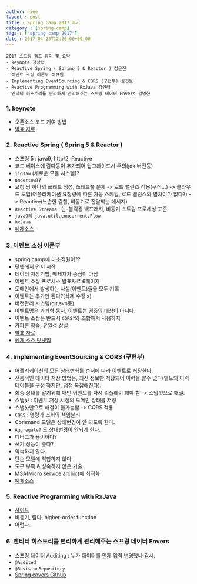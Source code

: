 ```yaml
---
author: niee
layout : post
title : Spring Camp 2017 후기
category : [spring-camp]
tags : ["spring camp 2017"]
date : 2017-04-23T12:20:00+09:00
---
```


```
2017 스프링 캠프 참여 및 요약
- keynote 정상혁
- Reactive Spring ( Spring 5 & Reactor ) 정윤진
- 이벤트 소싱 이론부 이규원
- Implementing EventSourcing & CQRS (구현부) 심천보
- Reactive Programming with RxJava 김인태
- 엔티티 히스토리를 편리하게 관리해주는 스프링 데이터 Envers 김영한
```

### 1. keynote

- 오픈소스 코드 기여 방법
- [발표 자료](http://benelog.github.io/docs/spring-camp-2017/)

### 2. Reactive Spring ( Spring 5 & Reactor )

- 스프링 5 : java9, http/2, Reactive
- 코드 베이스에 람다등이 추가되어 업그레이드시 주의(jdk 버전등)
- ```jigsaw``` (새로운 모듈 시스템)?
- ```undertow```??
- 요청 당 하나의 쓰레드 생성, 쓰레드풀 문제 -> 로드 밸런스 적용(구식...) -> 클라우드 도입(어플리케이션 요청량에 따른 자동 스케일, 로드 밸런스와 별차이가 없다?) -> Reactive(느슨한 결합, 비동기로 전달되는 메세지)
- ```Reactive Streams``` : 논-블럭킹 백프래셔, 비동기 스트림 프로세싱 표준
- ```java9의 java.util.concurrent.Flow```
- ```RxJava```
- [예제소스](https://github.com/joshlong/flux-flix-service)

### 3. 이벤트 소싱 이론부

- spring camp에 마소직원이??
- 닷넷에서 먼저 시작
- 데이터 저장기법, 메세지가 중심이 아님
- 이벤트 소싱 프로세스 발표자료 6페이지
- 도메인에서 발생하는 사실(이벤트)들을 모두 기록
- 이벤트는 추가만 된다?(삭제,수정 x)
- 버전관리 시스템(git,svn등)
- 이벤트명은 과거형 동사, 이벤트는 검증의 대상이 아니다.
- 이벤트 소싱은 반드시 ```CQRS?```와 조합해서 사용하자
- 가파른 학습, 유일성 상실
- [발표 자료](https://docs.com/gyuwon/5525/event-sourcing-spring-camp-2017)
- [예제 소스 닷넷임](https://github.com/Reacture/Khala.EventSourcing)

### 4. Implementing EventSourcing & CQRS (구현부)

- 어플리케이션의 모든 상태변화를 순서에 따라 이벤트로 저장한다.
- 전통적인 데이터 저장 방법은, 최신 정보만 저장되어 이력을 알수 없다(별도의 이력 테이블을 구성 하지만, 점점 복잡해진다).
- 최종 상태를 알기위해 매번 이벤트를 다시 리플레이 해야 함 -> 스냅샷으로 해결.
- 스냅샷 : 이벤트 저장 시점의 도메인 상태를 저장
- 스냅샷만으로 해결이 불가능함 -> CQRS 적용
- ```CQRS``` : 명령과 조회의 책임분리
- Command 모델은 상태변경이 안 되도록 한다.
- ```Aggregate?``` 도 상태변경이 안되게 한다.
- 디버그가 용이하다?
- 쓰기 성능이 좋다?
- 익숙하지 않다.
- 단순 모델에 적합하지 않다.
- 도구 부족 & 성숙하지 않은 기술
- MSA(Micro service archic)에 최적화
- [예제소스](https://github.com/jaceshim/springcamp2017)

### 5. Reactive Programming with RxJava

- [사이트](http://reactivex.io)
- 비동기, 람다, higher-order function
- 어렵다.

### 6. 엔티티 히스토리를 편리하게 관리해주는 스프링 데이터 Envers

- 스프링 데이터 Auditing : 누가 데이터를 언제 입력 변경했나 감시.
- ```@Audited```
- ```@RevisionRepository```
- [Spring envers Github](https://github.com/spring-projects/spring-data-envers)
